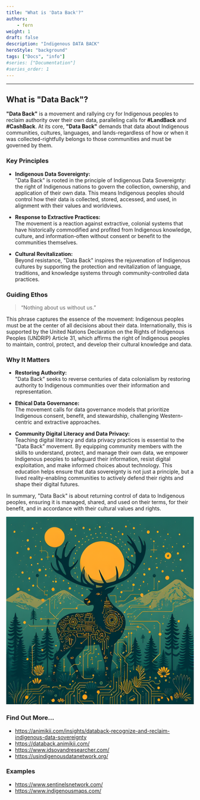 ```yaml
---
title: "What is 'Data Back'?"
authors:
    - fern
weight: 1
draft: false
description: "Indigenous DATA BACK"
heroStyle: "background"
tags: ["Docs", "info"]
#series: ["Documentation"]
#series_order: 1
---
```

---
## What is "Data Back"?

**"Data Back"** is a movement and rallying cry for Indigenous peoples to reclaim authority over their own data, paralleling calls for **#LandBack** and **#CashBack**. At its core, **"Data Back"** demands that data about Indigenous communities, cultures, languages, and lands-regardless of how or when it was collected-rightfully belongs to those communities and must be governed by them.

### Key Principles

- **Indigenous Data Sovereignty:**  
  "Data Back" is rooted in the principle of Indigenous Data Sovereignty: the right of Indigenous nations to govern the collection, ownership, and application of their own data. This means Indigenous peoples should control how their data is collected, stored, accessed, and used, in alignment with their values and worldviews.

- **Response to Extractive Practices:**  
  The movement is a reaction against extractive, colonial systems that have historically commodified and profited from Indigenous knowledge, culture, and information-often without consent or benefit to the communities themselves.

- **Cultural Revitalization:**  
  Beyond resistance, "Data Back" inspires the rejuvenation of Indigenous cultures by supporting the protection and revitalization of language, traditions, and knowledge systems through community-controlled data practices.

### Guiding Ethos

> “Nothing about us without us.”

This phrase captures the essence of the movement: Indigenous peoples must be at the center of all decisions about their data. Internationally, this is supported by the United Nations Declaration on the Rights of Indigenous Peoples (UNDRIP) Article 31, which affirms the right of Indigenous peoples to maintain, control, protect, and develop their cultural knowledge and data.

### Why It Matters

- **Restoring Authority:**  
  "Data Back" seeks to reverse centuries of data colonialism by restoring authority to Indigenous communities over their information and representation.

- **Ethical Data Governance:**  
  The movement calls for data governance models that prioritize Indigenous consent, benefit, and stewardship, challenging Western-centric and extractive approaches.

- **Community Digital Literacy and Data Privacy:**  
  Teaching digital literacy and data privacy practices is essential to the "Data Back" movement. By equipping community members with the skills to understand, protect, and manage their own data, we empower Indigenous peoples to safeguard their information, resist digital exploitation, and make informed choices about technology. This education helps ensure that data sovereignty is not just a principle, but a lived reality-enabling communities to actively defend their rights and shape their digital futures.

In summary, "Data Back" is about returning control of data to Indigenous peoples, ensuring it is managed, shared, and used on their terms, for their benefit, and in accordance with their cultural values and rights.


![data back elk](feature.png "#DataBack")


### Find Out More...

- https://animikii.com/insights/databack-recognize-and-reclaim-indigenous-data-sovereignty
- https://databack.animikii.com/
- https://www.idsovandresearcher.com/
- https://usindigenousdatanetwork.org/

### Examples
- https://www.sentinelsnetwork.com/
- https://www.indigenousmaps.com/
